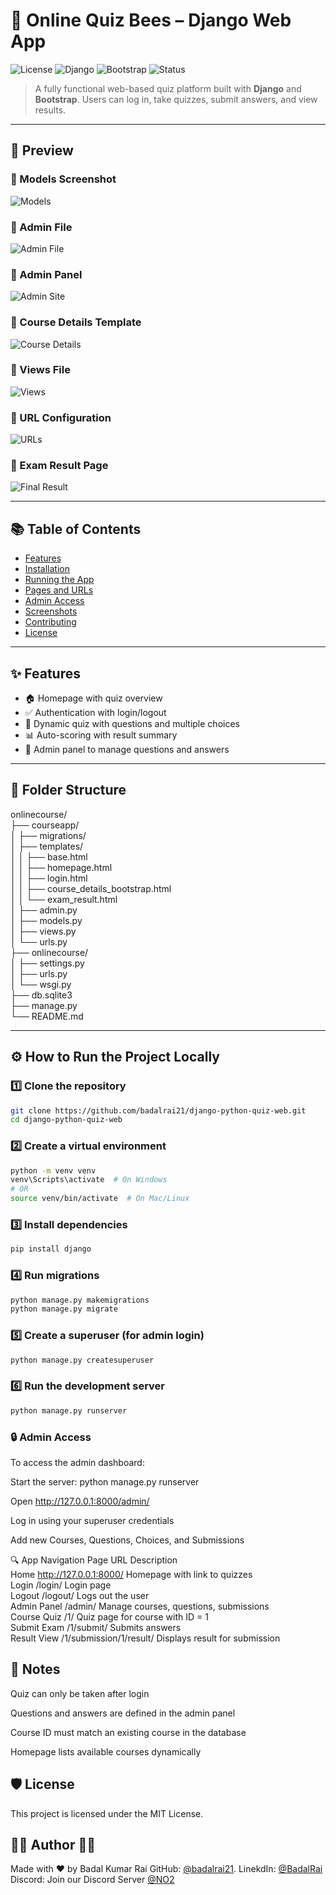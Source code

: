 # 🐝 Online Quiz Bees – Django Web App

![License](https://img.shields.io/badge/license-MIT-green)
![Django](https://img.shields.io/badge/Django-5.2.4-darkgreen?logo=django)
![Bootstrap](https://img.shields.io/badge/Bootstrap-5.3.0-blueviolet?logo=bootstrap)
![Status](https://img.shields.io/badge/Status-Completed-brightgreen)

> A fully functional web-based quiz platform built with **Django** and **Bootstrap**. Users can log in, take quizzes, submit answers, and view results.

---

## 📸 Preview

### 📌 Models Screenshot
![Models](screenshots/01-models.png)

### 📌 Admin File
![Admin File](screenshots/02-admin-file.png)

### 📌 Admin Panel
![Admin Site](screenshots/03-admin-site.png)

### 📌 Course Details Template
![Course Details](screenshots/04-course-details.png)

### 📌 Views File
![Views](screenshots/05-views.png)

### 📌 URL Configuration
![URLs](screenshots/06-urls.png)

### 📌 Exam Result Page
![Final Result](screenshots/07-final.png)

---

## 📚 Table of Contents

- [Features](#features)
- [Installation](#installation)
- [Running the App](#running-the-app)
- [Pages and URLs](#pages-and-urls)
- [Admin Access](#admin-access)
- [Screenshots](#screenshots)
- [Contributing](#contributing)
- [License](#license)

---

## ✨ Features

- 🏠 Homepage with quiz overview
- ✅ Authentication with login/logout
- 📝 Dynamic quiz with questions and multiple choices
- 📊 Auto-scoring with result summary
- 🧠 Admin panel to manage questions and answers

---

## 📂 Folder Structure

onlinecourse/  
├── courseapp/  
│ ├── migrations/  
│ ├── templates/  
│ │ ├── base.html  
│ │ ├── homepage.html  
│ │ ├── login.html  
│ │ ├── course_details_bootstrap.html  
│ │ └── exam_result.html  
│ ├── admin.py  
│ ├── models.py  
│ ├── views.py  
│ └── urls.py  
├── onlinecourse/  
│ ├── settings.py  
│ ├── urls.py  
│ └── wsgi.py  
├── db.sqlite3  
├── manage.py  
└── README.md    


---

## ⚙️ How to Run the Project Locally

### 1️⃣ Clone the repository

```bash
git clone https://github.com/badalrai21/django-python-quiz-web.git
cd django-python-quiz-web
```

### 2️⃣ Create a virtual environment
```bash
python -m venv venv
venv\Scripts\activate  # On Windows
# OR
source venv/bin/activate  # On Mac/Linux
```

### 3️⃣ Install dependencies
```bash
pip install django
```

### 4️⃣ Run migrations
```bash
python manage.py makemigrations
python manage.py migrate
```

### 5️⃣ Create a superuser (for admin login)
```bash
python manage.py createsuperuser
```

### 6️⃣ Run the development server
```bash
python manage.py runserver
```

### 🔒 Admin Access
To access the admin dashboard:

Start the server: python manage.py runserver

Open http://127.0.0.1:8000/admin/

Log in using your superuser credentials

Add new Courses, Questions, Choices, and Submissions

🔍 App Navigation
Page	URL	Description  
Home	http://127.0.0.1:8000/	Homepage with link to quizzes  
Login	/login/	Login page  
Logout	/logout/	Logs out the user  
Admin Panel	/admin/	Manage courses, questions, submissions  
Course Quiz	/1/	Quiz page for course with ID = 1  
Submit Exam	/1/submit/	Submits answers  
Result View	/1/submission/1/result/	Displays result for submission  


 ## 📌 Notes
Quiz can only be taken after login  

Questions and answers are defined in the admin panel  

Course ID must match an existing course in the database  

Homepage lists available courses dynamically  
  
## 🛡️ License
This project is licensed under the MIT License.

## 👨‍💻 Author 🙋‍♂️
 Made with ❤️ by Badal Kumar Rai
 GitHub: [@badalrai21](https://github.com/badalrai21).
 LinekdIn: [@BadalRai](https://www.linkedin.com/in/badal-rai)    
 Discord: Join our Discord Server [@NO2](https://discord.gg/Dnw4ZjEg)    

